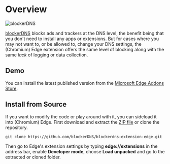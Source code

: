 # Overview
![blockerDNS](https://blockerdns.com/logo_github_repo.png "blockerDNS")

[blockerDNS](https://blockerdns.com/) blocks ads and trackers at the DNS level, the benefit being that you don't need to install any apps or extensions. But for cases where you may not want to, or be allowed to, change your DNS settings, the (Chromium) Edge extension offers the same level of blocking along with the same _lack_ of logging or data collection.

## Demo
You can install the latest published version from the [Microsoft Edge Addons Store](https://microsoftedge.microsoft.com/addons/detail/hfkimamjcihdjcpigopphgacppocobpf).

## Install from Source
If you want to modify the code or play around with it, you can sideload it into (Chromium) Edge. First download and extract the [ZIP file](https://github.com/blockerDNS/blockerdns-extension-edge/archive/master.zip) or clone the repository.
```
git clone https://github.com/blockerDNS/blockerdns-extension-edge.git
```
Then go to Edge's extension settings by typing __edge://extensions__ in the address bar, enable __Developer mode__, choose __Load unpacked__ and go to the extracted or cloned folder.
